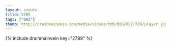 ```yaml
--- 
layout: sieutv
title: 2789
tags: ["002"]
thumb: http://drainmainvein.com/media/videos/tmb/000/002/789/player.jpg
---
```

{% include drainmainvein key="2789" %} 
